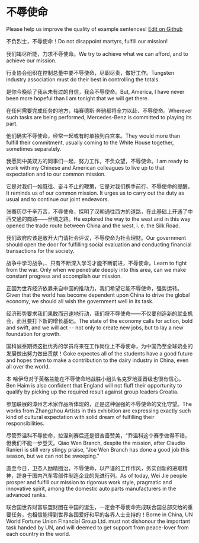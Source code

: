 # 不辱使命

Please help us improve the quality of example sentences! [Edit on Github](https://github.com/jiyushe/jiyu-example-sentence-source/blob/main/chinese/burushiming.md)

<p><span class="chinese">不负烈士，不辱使命！</span><span class="english">Do not disappoint martyrs, fulfill our mission!</span></p>

<p><span class="chinese">我们竭尽所能，力求不辱使命。</span><span class="english">We try to achieve what we can afford, and to achieve our mission.</span></p>

<p><span class="chinese">行业协会组织在控制总量中要不辱使命，尽职尽责，做好工作。</span><span class="english">Tungsten industry association must do their best in controlling the totals.</span></p>

<p><span class="chinese">是你今晚给了我从未有过的自信，我会不辱使命。</span><span class="english">But, America, I have never been more hopeful than I am tonight that we will get there.</span></p>

<p><span class="chinese">在任何需要完成任务的地方，梅赛德斯·奔驰都将全力以赴、不辱使命。</span><span class="english">Wherever such tasks are being performed, Mercedes-Benz is committed to playing its part.</span></p>

<p><span class="chinese">他们确实不辱使命，经常一起或有时单独到白宫来。</span><span class="english">They would more than fulfill their commitment, usually coming to the White House together, sometimes separately.</span></p>

<p><span class="chinese">我愿同中美双方的同事们一起，努力工作，不负众望，不辱使命。</span><span class="english">I am ready to work with my Chinese and American colleagues to live up to that expectation and to our common mission.</span></p>

<p><span class="chinese">它是对我们一如既往、奋斗不止的鞭策，它是对我们携手前行、不辱使命的提醒。</span><span class="english">It reminds us of our common mission. It urges us to carry out the duty as usual and to continue our joint endeavors.</span></p>

<p><span class="chinese">张骞历尽千辛万苦，不辱使命，探明了汉朝通往西方的道路，在此基础上开通了中西交通的商路——丝绸之路。</span><span class="english">He explored the way to the west and in this way opened the trade route between China and the west, i. e. the Silk Road.</span></p>

<p><span class="chinese">我们政府应该是敞开大门请社会评议，不辱使命为社会理财。</span><span class="english">Our government should open the door for fulfilling social evaluation and conducting financial transactions for the society.</span></p>

<p><span class="chinese">战争中学习战争。、只有不断深入学习才能不断前进，不辱使命。</span><span class="english">Learn to fight from the war. Only when we penetrate deeply into this area, can we make constant progress and accomplish our mission.</span></p>

<p><span class="chinese">正因为世界经济依靠来自中国的推动力，我们希望它能不辱使命，强势运转。</span><span class="english">Given that the world has become dependent upon China to drive the global economy, we should all wish the government well in its task.</span></p>

<p><span class="chinese">经济形势要求我们果敢而迅速地行动，我们将不辱使命——不仅要创造新的就业机会，而且要打下新的增长基础。</span><span class="english">The state of the economy calls for action, bold and swift, and we will act -- not only to create new jobs, but to lay a new foundation for growth.</span></p>

<p><span class="chinese">国科诚泰期待这批优秀的学员将来在工作岗位上不辱使命，为中国乃至全球奶业的发展做出努力做出贡献！</span><span class="english">Goke expectes all of the students have a good future and hopes them to make a contribution to the dairy industry in China, even all over the world.</span></p>

<p><span class="chinese">本·哈伊母对于英格兰能在不辱使命地战胜小组头名克罗地亚晋级也很有信心。</span><span class="english">Ben Haim is also confident that England will not fluff their opportunity to qualify by picking up the required result against group leaders Croatia.</span></p>

<p><span class="chinese">参加联展的漳州艺术家作品所体现的，正是这种倔强的不辱使命的文化守望。</span><span class="english">The works from Zhangzhou Artists in this exhibition are expressing exactly such kind of cultural expectation with solid dream of fulfilling their responsibilities.</span></p>

<p><span class="chinese">尽管乔温科不辱使命，拉涅利赛后还是很吝啬赞美，“乔温科这个赛季做得不错，但我们不能一步登天。</span><span class="english">Qiao Wen Branch, despite the mission, after Claudio Ranieri is still very stingy praise, "Joe Wen Branch has done a good job this season, but we can not be sweeping."</span></p>

<p><span class="chinese">直至今日，卫杰人励精图治，不辱使命，以严谨的工作作风，务实创新的进取精神，跻身于国内汽车零部件制造企业的先进行列。</span><span class="english">As of today, Wei Jie people prosper and fulfill our mission to rigorous work style, pragmatic and innovative spirit, among the domestic auto parts manufacturers in the advanced ranks.</span></p>

<p><span class="chinese">联合国世界财富联盟财团在中国的诞生，一定会不辱使命完成联合国总部交给的重要任务，也相信能得到世界各国爱好和平的各界人士支持的！</span><span class="english">Borne in China, UN World Fortune Union Financial Group Ltd. must not dishonour the important task handed by UN, and will deemed to get support from peace-lover from each country in the world.</span></p>

